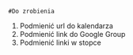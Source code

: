 
	#Do zrobienia
  
1) Podmienić url do kalendarza
2) Podmienić link do Google Group
3) Podmienić linki w stopce

